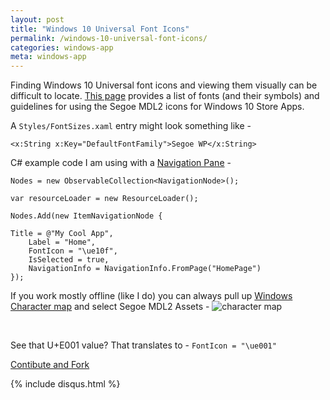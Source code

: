 ```yaml
---
layout: post
title: "Windows 10 Universal Font Icons"
permalink: /windows-10-universal-font-icons/
categories: windows-app
meta: windows-app
---
```

Finding Windows 10 Universal font icons and viewing them visually can be difficult to locate.  [This page](https://msdn.microsoft.com/en-us/library/windows/apps/jj841126.aspx) provides a list of fonts (and their symbols) and guidelines for using the Segoe MDL2 icons for Windows 10 Store Apps. 

A ```Styles/FontSizes.xaml``` entry might look something like -

    <x:String x:Key="DefaultFontFamily">Segoe WP</x:String>

C# example code I am using with a [Navigation Pane](https://msdn.microsoft.com/en-us/library/windows/apps/dn997766.aspx) -

    Nodes = new ObservableCollection<NavigationNode>();
    
    var resourceLoader = new ResourceLoader();
    
    Nodes.Add(new ItemNavigationNode { 
    
    Title = @"My Cool App",
        Label = "Home",
        FontIcon = "\ue10f",
        IsSelected = true,
        NavigationInfo = NavigationInfo.FromPage("HomePage")
    });

If you work mostly offline (like I do) you can always pull up [Windows Character map](http://windows.microsoft.com/en-us/windows/using-special-characters-character-map-faq) and select Segoe MDL2 Assets -
![character map](http://abe90238e3b628565257-c47b312812e6878374960f5d0b7661c9.r73.cf1.rackcdn.com/character-map.PNG)

<br/>

See that U+E001 value?  That translates to - ```FontIcon = "\ue001"```


<a href="{{ site.post_source_root }}2015-11-10-windows-10-universal-font-icons.markdown">Contibute and Fork</a>

{% include disqus.html %}

